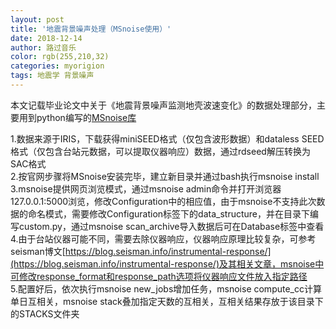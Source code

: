 ```yaml
---
layout: post
title: '地震背景噪声处理（MSnoise使用）'
date: 2018-12-14
author: 路过音乐
color: rgb(255,210,32)
categories: myorigion
tags: 地震学 背景噪声
---
```



本文记载毕业论文中关于《地震背景噪声监测地壳波速变化》的数据处理部分，主要用到python编写的[MSnoise库](http://www.msnoise.org) <br>

1.数据来源于IRIS，下载获得miniSEED格式（仅包含波形数据）和dataless SEED格式（仅包含台站元数据，可以提取仪器响应）数据，通过rdseed解压转换为SAC格式  
2.按官网步骤将MSnoise安装完毕，建立新目录并通过bash执行msnoise install  
3.msnoise提供网页浏览模式，通过msnoise admin命令并打开浏览器127.0.0.1:5000浏览，修改Configuration中的相应值，由于msnoise不支持此次数据的命名模式，需要修改Configuration标签下的data_structure，并在目录下编写custom.py，通过msnoise scan_archive导入数据后可在Database标签中查看  
4.由于台站仪器可能不同，需要去除仪器响应，仪器响应原理比较复杂，可参考seisman博文[https://blog.seisman.info/instrumental-response/](https://blog.seisman.info/instrumental-response/)及其相关文章，msnoise中可修改response_format和response_path选项将仪器响应文件放入指定路径  
5.配置好后，依次执行msnoise new_jobs增加任务，msnoise compute_cc计算单日互相关，msnoise stack叠加指定天数的互相关，互相关结果存放于该目录下的STACKS文件夹  
